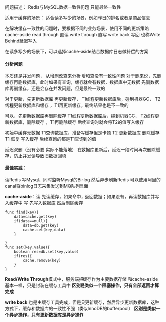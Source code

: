 问题描述：
Redis与MySQL数据一致性问题
只能最终一致性

适用于缓存的场景：
适合读多写少的场景，例如昨日的排名或者是商品信息

在解决缓存一致性的问题时，要根据不同的业务场景，使用不同的更新策略
cache-aside
read through  直读
write through 直写
write back 写回   也称Write Behind延迟写入

在读多写少的场景下，可以选择cache-aside结合数据库日志做补偿的方案


#### 分析问题
本质还是并发问题，
从增删改查来分析 
增和查没有一致性问题
对于删来说，先删缓存再删数据库，此时如果有查询，缓存就会有数据，数据库中无数据
先删数据库再删缓存，还是会存在并发问题，但是最终一致的

对于更新，先更新数据库 再更新缓存，
T1线程更新数据库后，碰到机器GC，
T2线程更新数据库和缓存 ，T1再更新缓存，最终结果也是不一致的

可以，先更新数据库再删除缓存
T1线程更新数据库后，碰到机器GC，
T2线程更新数据库，删除缓存 ，T1再删除缓存
后续查询时就会将T2的值写入缓存

初始中缓存无数据
T1查询数据库，准备写缓存但是卡顿
T2 更新数据库 删除缓存
T1 恢复 写入缓存
后续查询的都是T1查询到的值


延迟双删（没有必要 实际不能落地）
在数据库更新后，延迟一段时间再次删除缓存，防止并发读导致旧数据回填
#### 最佳实践：
读Redis 写Mysql，同时监听Mysql的Binlog 然后异步刷新Redis
可以使用阿里的canal将binlog日志采集发送到MQ队列里面







**cache-aside**：读 先读缓存，如果命中，返回数据；如果没有，再读数据库并写入缓存中
写 先写入数据库  然后删除缓存
```
func find(key){
	data=cache.get(key)
	if(data==null){
		data=db.get(key)
		cache.set(key,data)
	}
	
}
func set(key,value){
	boolean res=db.set(key,value)
	if(res){
		cache.remove(key)
	}	
}
```


**Read/Write Through**模式中，服务端把缓存作为主要数据存储
和cache-aside基本一样，只是封装在缓存工具中
**区别是类似一个阻塞操作，只有全部返回才算完成**

**write back**
也是由缓存工具完成，但是只更新缓存，然后异步更新数据库，这种方式下，缓存和数据库的一致性不强（类似InnoDB的bufferpool）
**区别是类似一个异步操作，只有更新数据库是异步操作**
